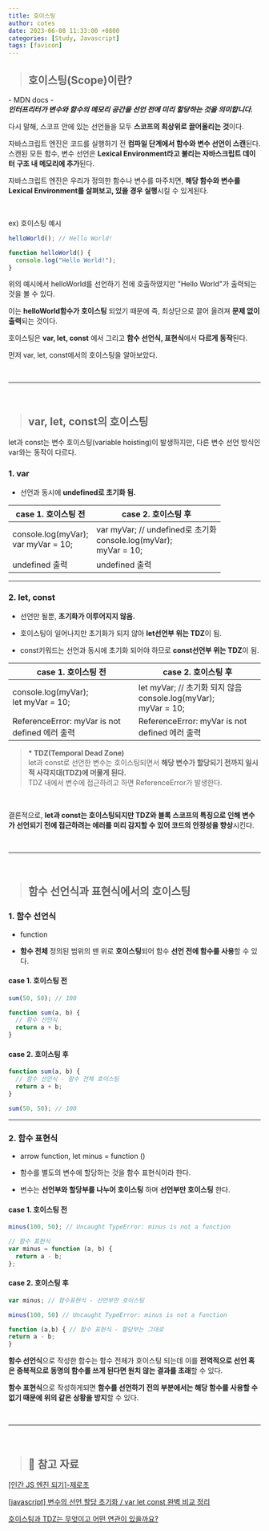 ```yaml
---
title: 호이스팅
author: cotes
date: 2023-06-08 11:33:00 +0800
categories: [Study, Javascript]
tags: [favicon]
---
```


> ## 호이스팅(Scope)이란?

\- MDN docs -<br/>
**_인터프리터가 변수와 함수의 메모리 공간을 선언 전에 미리 할당하는 것을 의미합니다._**

다시 말해, 스코프 안에 있는 선언들을 모두 **스코프의 최상위로 끌어올리는 것**이다.

자바스크립트 엔진은 코드를 실행하기 전 **컴파일 단계에서 함수와 변수 선언이 스캔**된다. 스캔된 모든 함수, 변수 선언은 **Lexical Environment라고 불리는 자바스크립트 데이터 구조 내 메모리에 추가**된다.

자바스크립트 엔진은 우리가 정의한 함수나 변수를 마주치면, **해당 함수와 변수를 Lexical Environment를 살펴보고, 있을 경우 실행**시킬 수 있게된다.

<br/>

ex) 호이스팅 예시

```javascript
helloWorld(); // Hello World!

function helloWorld() {
  console.log("Hello World!");
}
```

위의 예시에서 helloWorld를 선언하기 전에 호출하였지만 "Hello World"가 출력되는 것을 볼 수 있다.

이는 **helloWorld함수가 호이스팅** 되었기 때문에 즉, 최상단으로 끌어 올려져 **문제 없이 출력**되는 것이다.

호이스팅은 **var, let, const** 에서 그리고 **함수 선언식, 표현식**에서 **다르게 동작**된다.

먼저 var, let, const에서의 호이스팅을 알아보았다.

<br/>

---

<br/>

> ## var, let, const의 호이스팅

let과 const는 변수 호이스팅(variable hoisting)이 발생하지만, 다른 변수 선언 방식인 var와는 동작이 다르다.

### 1. var

- 선언과 동시에 **undefined로 초기화 됨.**

| case 1. 호이스팅 전                       | case 2. 호이스팅 후                                                          |
| ----------------------------------------- | ---------------------------------------------------------------------------- |
| console.log(myVar); <br/> var myVar = 10; | var myVar; // undefined로 초기화 <br/> console.log(myVar); <br/> myVar = 10; |
| undefined 출력                            | undefined 출력                                                               |

---

### 2. let, const

- 선언만 될뿐, **초기화가 이루어지지 않음.**

- 호이스팅이 일어나지만 초기화가 되지 않아 **let선언부 위는 TDZ**이 됨.

- const키워드는 선언과 동시에 초기화 되어야 하므로 **const선언부 위는 TDZ**이 됨.

| case 1. 호이스팅 전                            | case 2. 호이스팅 후                                                        |
| ---------------------------------------------- | -------------------------------------------------------------------------- |
| console.log(myVar); <br/> let myVar = 10;      | let myVar; // 초기화 되지 않음 <br/> console.log(myVar); <br/> myVar = 10; |
| ReferenceError: myVar is not defined 에러 출력 | ReferenceError: myVar is not defined 에러 출력                             |

> **\* TDZ(Temporal Dead Zone)**<br/>
> let과 const로 선언한 변수는 호이스팅되면서 **해당 변수가 할당되기 전까지 일시적 사각지대(TDZ)에 머물게 된다.**<br/>
> TDZ 내에서 변수에 접근하려고 하면 ReferenceError가 발생한다.

<br/>

결론적으로, **let과 const는 호이스팅되지만 TDZ와 블록 스코프의 특징으로 인해 변수가 선언되기 전에 접근하려는 에러를 미리 감지할 수 있어 코드의 안정성을 향상**시킨다.

<br/>

---

<br/>

> ## 함수 선언식과 표현식에서의 호이스팅

### 1. 함수 선언식

- function

- **함수 전체** 정의된 범위의 맨 위로 **호이스팅**되어 함수 **선언 전에 함수를 사용**할 수 있다.

#### case 1. 호이스팅 전

```javascript
sum(50, 50); // 100

function sum(a, b) {
  // 함수 선언식
  return a + b;
}
```

#### case 2. 호이스팅 후

```javascript
function sum(a, b) {
  // 함수 선언식 - 함수 전체 호이스팅
  return a + b;
}

sum(50, 50); // 100
```

---

### 2. 함수 표현식

- arrow function, let minus = function ()

- 함수를 별도의 변수에 할당하는 것을 함수 표현식이라 한다.

- 변수는 **선언부와 할당부를 나누어 호이스팅** 하며 **선언부만 호이스팅** 한다.

#### case 1. 호이스팅 전

```javascript
minus(100, 50); // Uncaught TypeError: minus is not a function

// 함수 표현식
var minus = function (a, b) {
  return a - b;
};
```

#### case 2. 호이스팅 후

```javascript
var minus; // 함수표현식 - 선언부만 호이스팅

minus(100, 50) // Uncaught TypeError: minus is not a function

function (a,b) { // 함수 표현식 - 할당부는 그대로
return a - b;
}
```

**함수 선언식**으로 작성한 함수는 함수 전체가 호이스팅 되는데 이를 **전역적으로 선언 혹은 중복적으로 동명의 함수를 쓰게 된다면 원치 않는 결과를 초래**할 수 있다.

**함수 표현식**으로 작성하게되면 **함수를 선언하기 전의 부분에서는 해당 함수를 사용할 수 없기 때문에 위의 같은 상황을 방지**할 수 있다.

<br/>

---

<br/>

> ## 📑 참고 자료

[[인간 JS 엔진 되기]-제로초 ](https://www.youtube.com/watch?v=eXQQipdastk&list=PLcqDmjxt30Rt9wmSlw1u6sBYr-aZmpNB3)

[[javascript] 변수의 선언 할당 초기화 / var let const 완벽 비교 정리](https://espania.tistory.com/404)

[호이스팅과 TDZ는 무엇이고 어떤 연관이 있을까요?](https://velog.io/@jangwonyoon/%ED%98%B8%EC%9D%B4%EC%8A%A4%ED%8C%85%EA%B3%BC-TDZ%EB%8A%94-%EB%AC%B4%EC%97%87%EC%9D%B4%EA%B3%A0-%EC%96%B4%EB%96%A4-%EC%97%B0%EA%B4%80%EC%9D%B4-%EC%9E%88%EC%9D%84%EA%B9%8C%EC%9A%94#-%ED%95%A8%EC%88%98-%EC%84%A0%EC%96%B8%EB%AC%B8%EC%97%90%EC%84%9C%EC%9D%98-%ED%98%B8%EC%9D%B4%EC%8A%A4%ED%8C%85)

